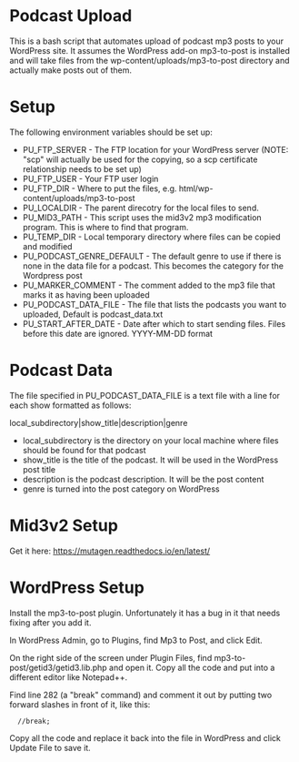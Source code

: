 Podcast Upload
=============

This is a bash script that automates upload of podcast mp3 posts to your WordPress site. It assumes the WordPress add-on mp3-to-post is
installed and will take files from the wp-content/uploads/mp3-to-post directory and actually make posts out of them.

Setup
=====

The following environment variables should be set up:
* PU_FTP_SERVER - The FTP location for your WordPress server (NOTE: "scp" will actually be used for the copying, so a scp certificate relationship needs to be set up)
* PU_FTP_USER - Your FTP user login
* PU_FTP_DIR - Where to put the files, e.g. html/wp-content/uploads/mp3-to-post
* PU_LOCALDIR - The parent direcotry for the local files to send. 
* PU_MID3_PATH - This script uses the mid3v2 mp3 modification program. This is where to find that program.
* PU_TEMP_DIR - Local temporary directory where files can be copied and modified
* PU_PODCAST_GENRE_DEFAULT - The default genre to use if there is none in the data file for a podcast. This becomes the category for the Wordpress post
* PU_MARKER_COMMENT - The comment added to the mp3 file that marks it as having been uploaded
* PU_PODCAST_DATA_FILE - The file that lists the podcasts you want to uploaded, Default is podcast_data.txt
* PU_START_AFTER_DATE - Date after which to start sending files. Files before this date are ignored. YYYY-MM-DD format

Podcast Data
============
The file specified in PU_PODCAST_DATA_FILE is a text file with a line for each show formatted as follows:

local_subdirectory|show_title|description|genre

* local_subdirectory is the directory on your local machine where files should be found for that podcast
* show_title is the title of the podcast. It will be used in the WordPress post title
* description is the podcast description. It will be the post content
* genre is turned into the post category on WordPress

Mid3v2 Setup
==========
Get it here: https://mutagen.readthedocs.io/en/latest/

WordPress Setup
===============
Install the mp3-to-post plugin. Unfortunately it has a bug in it that needs fixing after you add it.

In WordPress Admin, go to Plugins, find Mp3 to Post, and click Edit.

On the right side of the screen under Plugin Files, find mp3-to-post/getid3/getid3.lib.php and open it. Copy all the code and put into a different editor like Notepad++.

Find line 282 (a "break" command) and comment it out by putting two forward slashes in front of it, like this:

      //break;
      
Copy all the code and replace it back into the file in WordPress and click Update File to save it.



